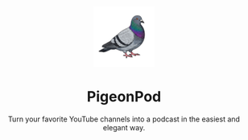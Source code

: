 <div align="center">
  <img src="frontend/src/assets/pigeon.png" alt="pigeonpod" width="120" />
  <h1>PigeonPod</h1>
</div>

<div align="center">
  <p>
    Turn your favorite YouTube channels into a podcast in the easiest and elegant way.
  </p>
</div>